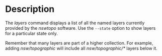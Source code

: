 # Description

The *layers* command displays a list of all the named layers currently provided by the *nswtopo* software. Use the `--state` option to show layers for a particular state only.

Remember that many layers are part of a higher collection. For example, adding *nsw/topographic* will include all *nsw/topographic/\** layers below it.